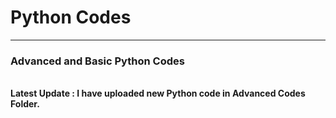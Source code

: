 
<centre><h1>Python Codes</h1></centre>
<hr>
<h3>Advanced and Basic Python Codes</h3>
<br>
<strong> <b>Latest Update</b> : I have uploaded new Python code in Advanced Codes Folder.</strong>
